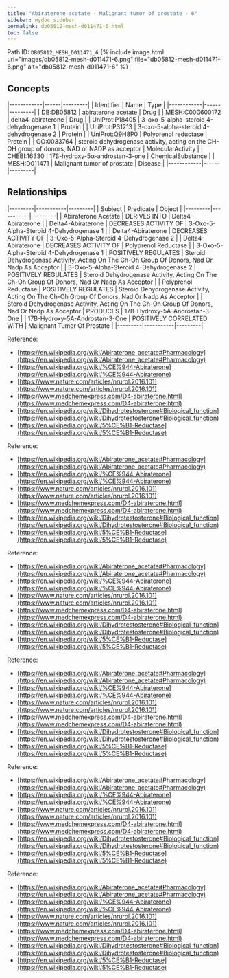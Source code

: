 ```yaml
---
title: "Abiraterone acetate - Malignant tumor of prostate - 6"
sidebar: mydoc_sidebar
permalink: db05812-mesh-d011471-6.html
toc: false 
---
```



Path ID: `DB05812_MESH_D011471_6`
{% include image.html url="images/db05812-mesh-d011471-6.png" file="db05812-mesh-d011471-6.png" alt="db05812-mesh-d011471-6" %}

## Concepts

|------------|------|---------|
| Identifier | Name | Type    |
|------------|------|---------|
| DB:DB05812 | abiraterone acetate | Drug |
| MESH:C000600172 | delta4-abiraterone | Drug |
| UniProt:P18405 | 3-oxo-5-alpha-steroid 4-dehydrogenase 1 | Protein |
| UniProt:P31213 | 3-oxo-5-alpha-steroid 4-dehydrogenase 2 | Protein |
| UniProt:Q9H8P0 | Polyprenol reductase | Protein |
| GO:0033764 | steroid dehydrogenase activity, acting on the CH-OH group of donors, NAD or NADP as acceptor | MolecularActivity |
| CHEBI:16330 | 17β-hydroxy-5α-androstan-3-one | ChemicalSubstance |
| MESH:D011471 | Malignant tumor of prostate | Disease |
|------------|------|---------|

## Relationships

|---------|-----------|---------|
| Subject | Predicate | Object  |
|---------|-----------|---------|
| Abiraterone Acetate | DERIVES INTO | Delta4-Abiraterone |
| Delta4-Abiraterone | DECREASES ACTIVITY OF | 3-Oxo-5-Alpha-Steroid 4-Dehydrogenase 1 |
| Delta4-Abiraterone | DECREASES ACTIVITY OF | 3-Oxo-5-Alpha-Steroid 4-Dehydrogenase 2 |
| Delta4-Abiraterone | DECREASES ACTIVITY OF | Polyprenol Reductase |
| 3-Oxo-5-Alpha-Steroid 4-Dehydrogenase 1 | POSITIVELY REGULATES | Steroid Dehydrogenase Activity, Acting On The Ch-Oh Group Of Donors, Nad Or Nadp As Acceptor |
| 3-Oxo-5-Alpha-Steroid 4-Dehydrogenase 2 | POSITIVELY REGULATES | Steroid Dehydrogenase Activity, Acting On The Ch-Oh Group Of Donors, Nad Or Nadp As Acceptor |
| Polyprenol Reductase | POSITIVELY REGULATES | Steroid Dehydrogenase Activity, Acting On The Ch-Oh Group Of Donors, Nad Or Nadp As Acceptor |
| Steroid Dehydrogenase Activity, Acting On The Ch-Oh Group Of Donors, Nad Or Nadp As Acceptor | PRODUCES | 17Β-Hydroxy-5Α-Androstan-3-One |
| 17Β-Hydroxy-5Α-Androstan-3-One | POSITIVELY CORRELATED WITH | Malignant Tumor Of Prostate |
|---------|-----------|---------|

Reference: 
  - [https://en.wikipedia.org/wiki/Abiraterone_acetate#Pharmacology](https://en.wikipedia.org/wiki/Abiraterone_acetate#Pharmacology)
  - [https://en.wikipedia.org/wiki/%CE%944-Abiraterone](https://en.wikipedia.org/wiki/%CE%944-Abiraterone)
  - [https://www.nature.com/articles/nrurol.2016.101](https://www.nature.com/articles/nrurol.2016.101)
  - [https://www.medchemexpress.com/D4-abiraterone.html](https://www.medchemexpress.com/D4-abiraterone.html)
  - [https://en.wikipedia.org/wiki/Dihydrotestosterone#Biological_function](https://en.wikipedia.org/wiki/Dihydrotestosterone#Biological_function)
  - [https://en.wikipedia.org/wiki/5%CE%B1-Reductase](https://en.wikipedia.org/wiki/5%CE%B1-Reductase)

Reference: 
  - [https://en.wikipedia.org/wiki/Abiraterone_acetate#Pharmacology](https://en.wikipedia.org/wiki/Abiraterone_acetate#Pharmacology)
  - [https://en.wikipedia.org/wiki/%CE%944-Abiraterone](https://en.wikipedia.org/wiki/%CE%944-Abiraterone)
  - [https://www.nature.com/articles/nrurol.2016.101](https://www.nature.com/articles/nrurol.2016.101)
  - [https://www.medchemexpress.com/D4-abiraterone.html](https://www.medchemexpress.com/D4-abiraterone.html)
  - [https://en.wikipedia.org/wiki/Dihydrotestosterone#Biological_function](https://en.wikipedia.org/wiki/Dihydrotestosterone#Biological_function)
  - [https://en.wikipedia.org/wiki/5%CE%B1-Reductase](https://en.wikipedia.org/wiki/5%CE%B1-Reductase)

Reference: 
  - [https://en.wikipedia.org/wiki/Abiraterone_acetate#Pharmacology](https://en.wikipedia.org/wiki/Abiraterone_acetate#Pharmacology)
  - [https://en.wikipedia.org/wiki/%CE%944-Abiraterone](https://en.wikipedia.org/wiki/%CE%944-Abiraterone)
  - [https://www.nature.com/articles/nrurol.2016.101](https://www.nature.com/articles/nrurol.2016.101)
  - [https://www.medchemexpress.com/D4-abiraterone.html](https://www.medchemexpress.com/D4-abiraterone.html)
  - [https://en.wikipedia.org/wiki/Dihydrotestosterone#Biological_function](https://en.wikipedia.org/wiki/Dihydrotestosterone#Biological_function)
  - [https://en.wikipedia.org/wiki/5%CE%B1-Reductase](https://en.wikipedia.org/wiki/5%CE%B1-Reductase)

Reference: 
  - [https://en.wikipedia.org/wiki/Abiraterone_acetate#Pharmacology](https://en.wikipedia.org/wiki/Abiraterone_acetate#Pharmacology)
  - [https://en.wikipedia.org/wiki/%CE%944-Abiraterone](https://en.wikipedia.org/wiki/%CE%944-Abiraterone)
  - [https://www.nature.com/articles/nrurol.2016.101](https://www.nature.com/articles/nrurol.2016.101)
  - [https://www.medchemexpress.com/D4-abiraterone.html](https://www.medchemexpress.com/D4-abiraterone.html)
  - [https://en.wikipedia.org/wiki/Dihydrotestosterone#Biological_function](https://en.wikipedia.org/wiki/Dihydrotestosterone#Biological_function)
  - [https://en.wikipedia.org/wiki/5%CE%B1-Reductase](https://en.wikipedia.org/wiki/5%CE%B1-Reductase)

Reference: 
  - [https://en.wikipedia.org/wiki/Abiraterone_acetate#Pharmacology](https://en.wikipedia.org/wiki/Abiraterone_acetate#Pharmacology)
  - [https://en.wikipedia.org/wiki/%CE%944-Abiraterone](https://en.wikipedia.org/wiki/%CE%944-Abiraterone)
  - [https://www.nature.com/articles/nrurol.2016.101](https://www.nature.com/articles/nrurol.2016.101)
  - [https://www.medchemexpress.com/D4-abiraterone.html](https://www.medchemexpress.com/D4-abiraterone.html)
  - [https://en.wikipedia.org/wiki/Dihydrotestosterone#Biological_function](https://en.wikipedia.org/wiki/Dihydrotestosterone#Biological_function)
  - [https://en.wikipedia.org/wiki/5%CE%B1-Reductase](https://en.wikipedia.org/wiki/5%CE%B1-Reductase)

Reference: 
  - [https://en.wikipedia.org/wiki/Abiraterone_acetate#Pharmacology](https://en.wikipedia.org/wiki/Abiraterone_acetate#Pharmacology)
  - [https://en.wikipedia.org/wiki/%CE%944-Abiraterone](https://en.wikipedia.org/wiki/%CE%944-Abiraterone)
  - [https://www.nature.com/articles/nrurol.2016.101](https://www.nature.com/articles/nrurol.2016.101)
  - [https://www.medchemexpress.com/D4-abiraterone.html](https://www.medchemexpress.com/D4-abiraterone.html)
  - [https://en.wikipedia.org/wiki/Dihydrotestosterone#Biological_function](https://en.wikipedia.org/wiki/Dihydrotestosterone#Biological_function)
  - [https://en.wikipedia.org/wiki/5%CE%B1-Reductase](https://en.wikipedia.org/wiki/5%CE%B1-Reductase)
